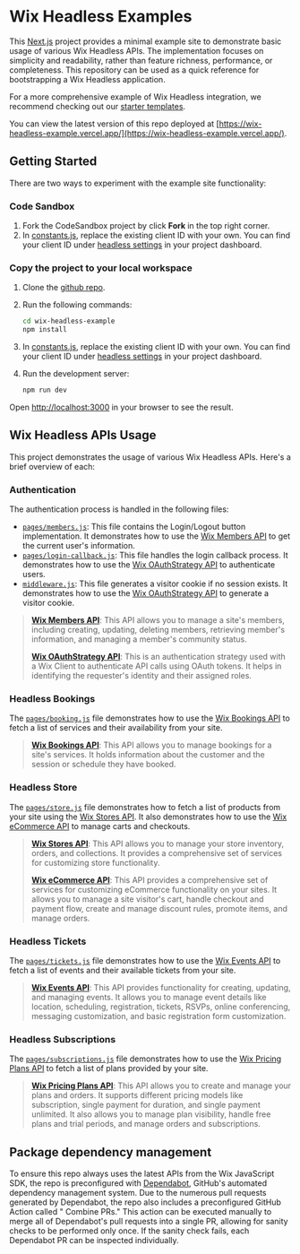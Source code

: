 # Wix Headless Examples

This [Next.js](https://nextjs.org/) project provides a minimal example site to demonstrate basic usage of various Wix
Headless APIs. The implementation focuses on simplicity and readability, rather than feature richness, performance, or
completeness. This repository can be used as a quick reference for bootstrapping a Wix Headless application.

For a more comprehensive example of Wix Headless integration, we recommend checking out
our [starter templates](https://www.wix.com/developers/headless/templates).

You can view the latest version of this repo deployed
at [https://wix-headless-example.vercel.app/](https://wix-headless-example.vercel.app/).

## Getting Started

There are two ways to experiment with the example site functionality:

### Code Sandbox

1. Fork the CodeSandbox project by click **Fork** in the top right corner.
1. In [constants.js](./constants/constants.js), replace the existing client ID with your own. You can find your client ID under [headless settings](https://www.wix.com/my-account/site-selector/?buttonText=Select%20Site&title=Select%20a%20Site&autoSelectOnSingleSite=true&actionUrl=https:%2F%2Fwww.wix.com%2Fdashboard%2F%7B%7BmetaSiteId%7D%7D%2Foauth-apps-settings) in your project dashboard.

### Copy the project to your local workspace

1. Clone the [github repo](https://github.com/wix/wix-headless-example/tree/main).
1. Run the following commands:

    ```bash
    cd wix-headless-example
    npm install
    ```

1. In [constants.js](./constants/constants.js), replace the existing client ID with your own. You can find your client ID under [headless settings](https://www.wix.com/my-account/site-selector/?buttonText=Select%20Site&title=Select%20a%20Site&autoSelectOnSingleSite=true&actionUrl=https:%2F%2Fwww.wix.com%2Fdashboard%2F%7B%7BmetaSiteId%7D%7D%2Foauth-apps-settings) in your project dashboard.
1. Run the development server:

    ```bash
    npm run dev
    ```

  Open [http://localhost:3000](http://localhost:3000) in your browser to see the result.

## Wix Headless APIs Usage

This project demonstrates the usage of various Wix Headless APIs. Here's a brief overview of each:

### Authentication

The authentication process is handled in the following files:

- [`pages/members.js`](./pages/members.js): This file contains the Login/Logout button implementation. It demonstrates
  how to use the [Wix Members API](https://dev.wix.com/docs/sdk/backend-modules/members/members/introduction) to get the
  current user's information.
- [`pages/login-callback.js`](./pages/login-callback.js): This file handles the login callback process. It demonstrates
  how to use the [Wix OAuthStrategy API](https://dev.wix.com/docs/sdk/core-modules/sdk/oauth-strategy#oauthstrategy) to
  authenticate users.
- [`middleware.js`](./middleware.js): This file generates a visitor cookie if no session exists. It demonstrates how to
  use the [Wix OAuthStrategy API](https://dev.wix.com/docs/sdk/core-modules/sdk/oauth-strategy#oauthstrategy) to
  generate a visitor cookie.

> **[Wix Members API](https://dev.wix.com/docs/sdk/backend-modules/members/members/introduction)**: This API allows you
> to manage a site's members, including creating, updating, deleting members, retrieving member's information, and
> managing a member's community status.
>
> **[Wix OAuthStrategy API](https://dev.wix.com/docs/sdk/core-modules/sdk/oauth-strategy#oauthstrategy)**: This is an
> authentication strategy used with a Wix Client to authenticate API calls using OAuth tokens. It helps in identifying
> the
> requester's identity and their assigned roles.

### Headless Bookings

The [`pages/booking.js`](./pages/booking.js) file demonstrates how to use
the [Wix Bookings API](https://dev.wix.com/docs/sdk/backend-modules/bookings/bookings/introduction) to fetch a list of services and their availability from your site.

> **[Wix Bookings API](https://dev.wix.com/docs/sdk/backend-modules/bookings/bookings/introduction)**: This API allows
> you to manage bookings for a site's services. It holds information about the customer and the session or schedule they
> have booked.

### Headless Store

The [`pages/store.js`](./pages/store.js) file demonstrates how to fetch a list of products from your site using the [Wix Stores API](https://dev.wix.com/docs/sdk/backend-modules/stores). It also demonstrates how to use
the [Wix eCommerce API](https://dev.wix.com/docs/sdk/backend-modules/ecom/introduction) to manage carts and checkouts.

> **[Wix Stores API](https://dev.wix.com/docs/sdk/backend-modules/stores)**: This API allows you to manage your store
> inventory, orders, and collections.
> It provides a comprehensive set of services for customizing store functionality.
>
> **[Wix eCommerce API](https://dev.wix.com/docs/sdk/backend-modules/ecom/introduction)**: This API provides a
> comprehensive set of services for customizing eCommerce functionality on your sites.
> It allows you to manage a site visitor's cart, handle checkout and payment flow, create and manage discount rules,
> promote items, and manage orders.

### Headless Tickets

The [`pages/tickets.js`](./pages/tickets.js) file demonstrates how to use the [Wix Events API](https://dev.wix.com/docs/sdk/backend-modules/events/introduction) to fetch a list of events and their available tickets from your site.

> **[Wix Events API](https://dev.wix.com/docs/sdk/backend-modules/events/introduction)**: This API provides
> functionality for creating, updating, and managing events.
> It allows you to manage event details like location, scheduling, registration, tickets, RSVPs, online conferencing,
> messaging customization, and basic registration form customization.

### Headless Subscriptions

The [`pages/subscriptions.js`](./pages/subscriptions.js) file demonstrates how to use
the [Wix Pricing Plans API](https://dev.wix.com/docs/sdk/backend-modules/pricing-plans/introduction) to fetch a list of plans provided by your site.

> **[Wix Pricing Plans API](https://dev.wix.com/docs/sdk/backend-modules/pricing-plans/introduction)**: This API allows
> you to create and manage your plans and orders.
> It supports different pricing models like subscription, single payment for duration, and single payment unlimited.
> It also allows you to manage plan visibility, handle free plans and trial periods, and manage orders and
> subscriptions.

## Package dependency management

To ensure this repo always uses the latest APIs from the Wix JavaScript SDK, the repo is preconfigured
with [Dependabot](https://docs.github.com/en/code-security/dependabot), GitHub's automated dependency management system.
Due to the numerous pull requests generated by Dependabot, the repo also includes a preconfigured GitHub Action called "
Combine PRs." This action can be executed manually to merge all of Dependabot's pull requests into a single PR, allowing
for sanity checks to be performed only once. If the sanity check fails, each Dependabot PR can be inspected
individually.
